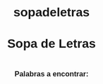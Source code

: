 # sopadeletras
<!DOCTYPE html>
<html lang="es">
<head>
    <meta charset="UTF-8">
    <meta name="viewport" content="width=device-width, initial-scale=1.0">
    <title>Sopa de Letras</title>
    <style>
        body {
            font-family: Arial, sans-serif;
            text-align: center;
        }
        .grid {
            display: grid;
            grid-template-columns: repeat(10, 30px);
            gap: 5px;
            justify-content: center;
            margin-top: 20px;
        }
        .cell {
            width: 30px;
            height: 30px;
            display: flex;
            align-items: center;
            justify-content: center;
            background-color: #f0f0f0;
            border: 1px solid #ccc;
            font-size: 18px;
            font-weight: bold;
            text-transform: uppercase;
            user-select: none;
        }
        .cell.selected {
            background-color: #ffd700;
        }
        .cell.found {
            background-color: #90ee90;
            color: #fff;
        }
        .words {
            margin-top: 20px;
        }
        .found-word {
            text-decoration: line-through;
            color: green;
        }
        #ganaste {
            display: none;
            margin-top: 20px;
            font-size: 24px;
            color: green;
            font-weight: bold;
        }
    </style>
</head>
<body>
    <h1>Sopa de Letras</h1>
    <div id="sopa" class="grid"></div>
    <div class="words">
        <h3>Palabras a encontrar:</h3>
        <ul id="palabras"></ul>
    </div>
    <div id="ganaste">¡Ganaste! Felicidades 🎉</div>
    <script>
        const palabras = ["YAYO", "CHUPACABRAS", "SANTIAGO", "BOCA", "BRISA","PALOMITA"];
        const tamaño = 10;
        let seleccionadas = [];
        let encontradas = [];

        function crearSopaDeLetras(tamaño, palabras) {
            const sopa = Array.from({ length: tamaño }, () => Array(tamaño).fill(' '));
            const letras = 'ABCDEFGHIJKLMNOPQRSTUVWXYZ';

            palabras.forEach(palabra => {
                let colocada = false;
                while (!colocada) {
                    const direccion = ['H', 'V', 'D'][Math.floor(Math.random() * 3)];
                    const fila = Math.floor(Math.random() * tamaño);
                    const columna = Math.floor(Math.random() * tamaño);

                    if (direccion === 'H' && columna + palabra.length <= tamaño) {
                        if (sopa[fila].slice(columna, columna + palabra.length).every((c, i) => c === ' ' || c === palabra[i])) {
                            palabra.split('').forEach((letra, i) => sopa[fila][columna + i] = letra);
                            colocada = true;
                        }
                    } else if (direccion === 'V' && fila + palabra.length <= tamaño) {
                        if (sopa.slice(fila, fila + palabra.length).every((filaSopa, i) => filaSopa[columna] === ' ' || filaSopa[columna] === palabra[i])) {
                            palabra.split('').forEach((letra, i) => sopa[fila + i][columna] = letra);
                            colocada = true;
                        }
                    } else if (direccion === 'D' && fila + palabra.length <= tamaño && columna + palabra.length <= tamaño) {
                        if (Array.from({ length: palabra.length }, (_, i) => sopa[fila + i][columna + i]).every((c, i) => c === ' ' || c === palabra[i])) {
                            palabra.split('').forEach((letra, i) => sopa[fila + i][columna + i] = letra);
                            colocada = true;
                        }
                    }
                }
            });

            for (let i = 0; i < tamaño; i++) {
                for (let j = 0; j < tamaño; j++) {
                    if (sopa[i][j] === ' ') {
                        sopa[i][j] = letras[Math.floor(Math.random() * letras.length)];
                    }
                }
            }

            return sopa;
        }

        function mostrarSopa(sopa) {
            const contenedor = document.getElementById('sopa');
            sopa.forEach((fila, filaIndex) => {
                fila.forEach((letra, columnaIndex) => {
                    const celda = document.createElement('div');
                    celda.classList.add('cell');
                    celda.textContent = letra;
                    celda.dataset.fila = filaIndex;
                    celda.dataset.columna = columnaIndex;
                    celda.addEventListener('click', () => seleccionarCelda(celda));
                    contenedor.appendChild(celda);
                });
            });
        }

        function mostrarPalabras(palabras) {
            const lista = document.getElementById('palabras');
            palabras.forEach(palabra => {
                const item = document.createElement('li');
                item.textContent = palabra;
                item.id = `palabra-${palabra}`;
                lista.appendChild(item);
            });
        }

        function seleccionarCelda(celda) {
            const fila = parseInt(celda.dataset.fila);
            const columna = parseInt(celda.dataset.columna);

            if (seleccionadas.some(sel => sel.fila === fila && sel.columna === columna)) {
                celda.classList.remove('selected');
                seleccionadas = seleccionadas.filter(sel => !(sel.fila === fila && sel.columna === columna));
            } else {
                celda.classList.add('selected');
                seleccionadas.push({ fila, columna, letra: celda.textContent });
            }

            verificarPalabra();
        }

        function verificarPalabra() {
            const palabraActual = seleccionadas.map(sel => sel.letra).join('');
            const palabraReversa = seleccionadas.map(sel => sel.letra).reverse().join('');

            if (palabras.includes(palabraActual) || palabras.includes(palabraReversa)) {
                seleccionadas.forEach(sel => {
                    const celda = document.querySelector(`.cell[data-fila="${sel.fila}"][data-columna="${sel.columna}"]`);
                    celda.classList.add('found');
                    celda.classList.remove('selected');
                });
                const palabraEncontrada = palabras.includes(palabraActual) ? palabraActual : palabraReversa;
                document.getElementById(`palabra-${palabraEncontrada}`).classList.add('found-word');
                encontradas.push(palabraEncontrada);
                seleccionadas = [];
                verificarGanador();
            }
        }

        function verificarGanador() {
            if (encontradas.length === palabras.length) {
                document.getElementById('ganaste').style.display = 'block';
            }
        }

        const sopa = crearSopaDeLetras(tamaño, palabras);
        mostrarSopa(sopa);
        mostrarPalabras(palabras);
    </script>
</body>
</html>
